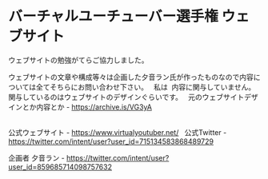 # バーチャルユーチューバー選手権 ウェブサイト
ウェブサイトの勉強がてらご協力しました。  
  
ウェブサイトの文章や構成等々は企画した夕音ラン氏が作ったものなので内容については全てそちらにお問い合わせ下さい。  
私は  内容に関与していません。関与しているのはウェブサイトのデザインぐらいです。
  
元のウェブサイトデザインとか内容とか - https://archive.is/VG3yA  
  

公式ウェブサイト - https://www.virtualyoutuber.net/  
公式Twitter - https://twitter.com/intent/user?user_id=715134583868489729  
  
企画者 夕音ラン - https://twitter.com/intent/user?user_id=859685714098757632
